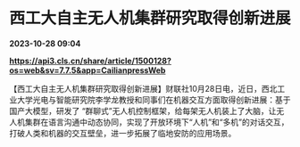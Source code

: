 # 西工大自主无人机集群研究取得创新进展

**2023-10-28 09:04**

**https://api3.cls.cn/share/article/1500128?os=web&sv=7.7.5&app=CailianpressWeb**

【西工大自主无人机集群研究取得创新进展】财联社10月28日电，近日，西北工业大学光电与智能研究院李学龙教授和同事们在机器交互方面取得创新进展：基于国产大模型，研发了 “群聊式”无人机控制框架，给每架无人机装上了大脑，让无人机集群在语言沟通中动态协同，实现了开放环境下“人机”和“多机”的对话交互，打破人类和机器的交互壁垒，进一步拓展了临地安防的应用场景。